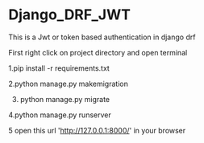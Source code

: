 # Django_DRF_JWT
This is a Jwt or token based authentication in django drf


First right click on project directory and open terminal

1.pip install -r requirements.txt

2.python manage.py makemigration

3. python manage.py migrate

4.python manage.py runserver

5 open this url 'http://127.0.0.1:8000/' in your browser 
